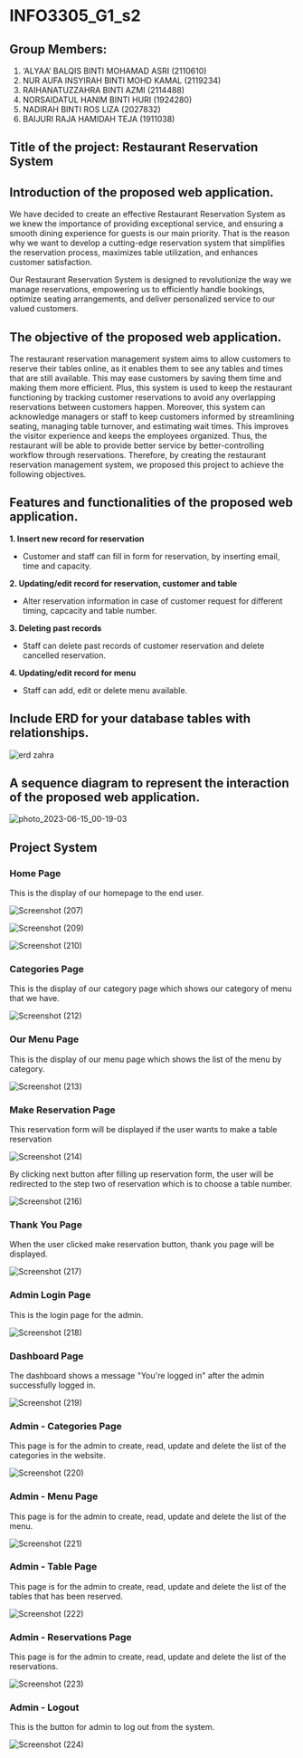 # INFO3305_G1_s2
## Group Members:
1. ‘ALYAA’ BALQIS BINTI MOHAMAD ASRI    (2110610) 
2. NUR AUFA INSYIRAH BINTI MOHD KAMAL   (2119234) 
3. RAIHANATUZZAHRA BINTI AZMI           (2114488) 
4. NORSAIDATUL HANIM BINTI HURI         (1924280) 
5. NADIRAH BINTI ROS LIZA               (2027832)
6. BAIJURI RAJA HAMIDAH TEJA            (1911038)

## Title of the project: Restaurant Reservation System

 ## Introduction of the proposed web application. 

   We have decided to create an effective Restaurant Reservation System as we knew the importance of providing exceptional service, and ensuring a smooth dining experience for guests is our main priority. That is the reason why we want to develop a cutting-edge reservation system that simplifies the reservation process, maximizes table utilization, and enhances customer satisfaction. 

   Our Restaurant Reservation System is designed to revolutionize the way we manage reservations, empowering us to efficiently handle bookings, optimize seating arrangements, and deliver personalized service to our valued customers. 
   

## The objective of the proposed web application. 

  The restaurant reservation management system aims to allow customers to reserve their tables online, as it enables them to see any tables and times that are still available. This may ease customers by saving them time and making them more efficient. Plus, this system is used to keep the restaurant functioning by tracking customer reservations to avoid any overlapping reservations between customers happen. Moreover, this system can acknowledge managers or staff to keep customers informed by streamlining seating, managing table turnover, and estimating wait times. This improves the visitor experience and keeps the employees organized. Thus, the restaurant will be able to provide better service by better-controlling workflow through reservations. Therefore, by creating the restaurant reservation management system, we proposed this project to achieve the following objectives. 


## Features and functionalities of the proposed web application.
  **1.  Insert new record for reservation**
   - Customer and staff can fill in form for reservation, by inserting
  email, time and capacity.
  
  **2. Updating/edit record for reservation, customer and table**
   - Alter reservation information in case of customer request for
  different timing, capcacity and table number.
  
  **3. Deleting past records**
   - Staff can delete past records of customer reservation and delete
  cancelled reservation.
  
  **4. Updating/edit record for menu**
   - Staff can add, edit or delete menu available.
  
  
 ## Include ERD for your database tables with relationships.
 
![erd zahra](https://github.com/ndrhrslza/G1-info3305/assets/92364877/189bd455-9c71-4407-8a0b-8119d4015793)


 ## A sequence diagram to represent the interaction of the proposed web application.
 
 ![photo_2023-06-15_00-19-03](https://github.com/ndrhrslza/G1-info3305/assets/92364877/ab423ed7-8412-445d-9548-84df86c5d99a)

## Project System
### Home Page 

This is the display of our homepage to the end user.

![Screenshot (207)](https://github.com/ndrhrslza/G1-info3305/assets/92364877/8532c18e-d805-465b-b4bb-0f9c116c1e1a)

![Screenshot (209)](https://github.com/ndrhrslza/G1-info3305/assets/92364877/5f642a06-094b-40cd-ad43-03cc9450a597)

![Screenshot (210)](https://github.com/ndrhrslza/G1-info3305/assets/92364877/b8f56cd0-7949-4edf-819c-ff823ee93bb9)

### Categories Page

This is the display of our category page which shows our category of menu that we have.

![Screenshot (212)](https://github.com/ndrhrslza/G1-info3305/assets/92364877/42e72806-3ece-48d6-8778-66d412acb85a)

### Our Menu Page

This is the display of our menu page which shows the list of the menu by category.

![Screenshot (213)](https://github.com/ndrhrslza/G1-info3305/assets/92364877/ff51fb1c-5f1c-4f95-9594-c2f3fd3883dd)

### Make Reservation Page

This reservation form will be displayed if the user wants to make a table reservation

![Screenshot (214)](https://github.com/ndrhrslza/G1-info3305/assets/92364877/76d396a1-db0e-4b25-8791-b256fee8a86d)

By clicking next button after filling up reservation form, the user will be redirected to the step two of reservation which is to choose a table number.

![Screenshot (216)](https://github.com/ndrhrslza/G1-info3305/assets/92364877/018c689b-b18e-4596-8cfb-1e314997da66)

### Thank You Page

When the user clicked make reservation button, thank you page will be displayed.

![Screenshot (217)](https://github.com/ndrhrslza/G1-info3305/assets/92364877/059f300b-c4ee-49c6-8de0-3ac2dd663d65)

### Admin Login Page

This is the login page for the admin.

![Screenshot (218)](https://github.com/ndrhrslza/G1-info3305/assets/92364877/6026a398-6ddc-4957-acc8-a25cd8cfacb4)

### Dashboard Page

The dashboard shows a message "You're logged in" after the admin successfully logged in.

![Screenshot (219)](https://github.com/ndrhrslza/G1-info3305/assets/92364877/93ce59b9-7bd1-4740-a626-cb0f718b4f6e)

### Admin - Categories Page

This page is for the admin to create, read, update and delete the list of the categories in the website.

![Screenshot (220)](https://github.com/ndrhrslza/G1-info3305/assets/92364877/b29df5d2-8aa4-4a45-ae24-b300062ab170)

### Admin - Menu Page

This page is for the admin to create, read, update and delete the list of the menu. 

![Screenshot (221)](https://github.com/ndrhrslza/G1-info3305/assets/92364877/17574276-4473-41ce-bdc4-793a395dc6cc)

### Admin - Table Page

This page is for the admin to create, read, update and delete the list of the tables that has been reserved.

![Screenshot (222)](https://github.com/ndrhrslza/G1-info3305/assets/92364877/b85a5444-2394-4af9-a90b-5f3445433052)

### Admin - Reservations Page

This page is for the admin to create, read, update and delete the list of the reservations.

![Screenshot (223)](https://github.com/ndrhrslza/G1-info3305/assets/92364877/3a55a3e8-8270-4e5e-9e32-c617560baeb4)

### Admin - Logout

This is the button for admin to log out from the system.

![Screenshot (224)](https://github.com/ndrhrslza/G1-info3305/assets/92364877/e0143c88-dad5-4482-bab4-829828e57754)




